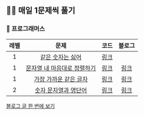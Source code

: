 ## 🏃‍♂️ 매일 1문제씩 풀기


### 📕 프로그래머스

|레벨|문제|코드|블로그|
|:------:|:-------------:|:-----:|:-----:|
|1|[같은 숫자는 싫어](https://school.programmers.co.kr/learn/courses/30/lessons/12906)|[링크](https://github.com/ks00919/algorithm-study/blob/main/%ED%94%84%EB%A1%9C%EA%B7%B8%EB%9E%98%EB%A8%B8%EC%8A%A4/1/12906.%E2%80%85%EA%B0%99%EC%9D%80%E2%80%85%EC%88%AB%EC%9E%90%EB%8A%94%E2%80%85%EC%8B%AB%EC%96%B4/%EA%B0%99%EC%9D%80%E2%80%85%EC%88%AB%EC%9E%90%EB%8A%94%E2%80%85%EC%8B%AB%EC%96%B4.java)||
|1|[문자열 내 마음대로 정렬하기](https://school.programmers.co.kr/learn/courses/30/lessons/12915?language=java)|[링크](https://github.com/ks00919/algorithm-study/blob/main/프로그래머스/1/12915.%E2%80%85문자열%E2%80%85내%E2%80%85마음대로%E2%80%85정렬하기/문자열%E2%80%85내%E2%80%85마음대로%E2%80%85정렬하기.java)|[링크](https://velog.io/@ks00919/프로그래머스-JAVA-문자열-내-마음대로-정렬하기)|
|1|[가장 가까운 같은 글자](https://school.programmers.co.kr/learn/courses/30/lessons/142086)|[링크](https://github.com/ks00919/algorithm-study/tree/main/%ED%94%84%EB%A1%9C%EA%B7%B8%EB%9E%98%EB%A8%B8%EC%8A%A4/1/142086.%E2%80%85%EA%B0%80%EC%9E%A5%E2%80%85%EA%B0%80%EA%B9%8C%EC%9A%B4%E2%80%85%EA%B0%99%EC%9D%80%E2%80%85%EA%B8%80%EC%9E%90)|[링크](https://velog.io/@ks00919/%ED%94%84%EB%A1%9C%EA%B7%B8%EB%9E%98%EB%A8%B8%EC%8A%A4-JAVA-%EA%B0%80%EC%9E%A5-%EA%B0%80%EA%B9%8C%EC%9A%B4-%EA%B0%99%EC%9D%80-%EA%B8%80%EC%9E%90)
|2|[숫자 문자열과 영단어](https://school.programmers.co.kr/learn/courses/30/lessons/81301)|[링크](https://github.com/ks00919/algorithm-study/tree/main/%ED%94%84%EB%A1%9C%EA%B7%B8%EB%9E%98%EB%A8%B8%EC%8A%A4/1/81301.%20%EC%88%AB%EC%9E%90%20%EB%AC%B8%EC%9E%90%EC%97%B4%EA%B3%BC%20%EC%98%81%EB%8B%A8%EC%96%B4)|[링크](https://velog.io/@ks00919/%ED%94%84%EB%A1%9C%EA%B7%B8%EB%9E%98%EB%A8%B8%EC%8A%A4-JAVA-%EC%88%AB%EC%9E%90-%EB%AC%B8%EC%9E%90%EC%97%B4%EA%B3%BC-%EC%98%81%EB%8B%A8%EC%96%B4)

[블로그 글 한 번에 보기](https://velog.io/@ks00919/series/알고리즘-문제를-풀자)

